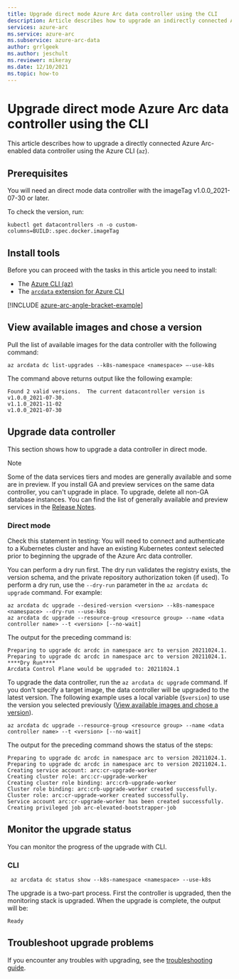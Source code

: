 ```yaml
---
title: Upgrade direct mode Azure Arc data controller using the CLI
description: Article describes how to upgrade an indirectly connected Azure Arc data controller using the CLI
services: azure-arc
ms.service: azure-arc
ms.subservice: azure-arc-data
author: grrlgeek
ms.author: jeschult
ms.reviewer: mikeray
ms.date: 12/10/2021
ms.topic: how-to
---
```


# Upgrade direct mode Azure Arc data controller using the CLI

This article describes how to upgrade a directly connected Azure Arc-enabled data controller using the Azure CLI (`az`).

## Prerequisites

You will need an direct mode data controller with the imageTag v1.0.0_2021-07-30 or later.

To check the version, run:

```console
kubectl get datacontrollers -n -o custom-columns=BUILD:.spec.docker.imageTag
```

## Install tools

Before you can proceed with the tasks in this article you need to install:

- The [Azure CLI (az)](/cli/azure/install-azure-cli)
- The [`arcdata` extension for Azure CLI](install-arcdata-extension.md)

[!INCLUDE [azure-arc-angle-bracket-example](../../../includes/azure-arc-angle-bracket-example.md)]

## View available images and chose a version

Pull the list of available images for the data controller with the following command:

   ```azurecli
   az arcdata dc list-upgrades --k8s-namespace <namespace> –-use-k8s
   ```

The command above returns output like the following example:

```output
Found 2 valid versions.  The current datacontroller version is v1.0.0_2021-07-30.
v1.1.0_2021-11-02
v1.0.0_2021-07-30
```

## Upgrade data controller

This section shows how to upgrade a data controller in direct mode.

> [!NOTE]
> Some of the data services tiers and modes are generally available and some are in preview.
> If you install GA and preview services on the same data controller, you can't upgrade in place.
> To upgrade, delete all non-GA database instances. You can find the list of generally available 
> and preview services in the [Release Notes](./release-notes.md).

### Direct mode

Check this statement in testing: 
You will need to connect and authenticate to a Kubernetes cluster and have an existing Kubernetes context selected prior to beginning the upgrade of the Azure Arc data controller.

You can perform a dry run first. The dry run validates the registry exists, the version schema, and the private repository authorization token (if used). To perform a dry run, use the `--dry-run` parameter in the `az arcdata dc upgrade` command. For example:

```azurecli
az arcdata dc upgrade --desired-version <version> --k8s-namespace <namespace> --dry-run --use-k8s
az arcdata dc upgrade --resource-group <resource group> --name <data controller name> --t <version> [--no-wait]
```

The output for the preceding command is:

```output
Preparing to upgrade dc arcdc in namespace arc to version 20211024.1.
Preparing to upgrade dc arcdc in namespace arc to version 20211024.1.
****Dry Run****
Arcdata Control Plane would be upgraded to: 20211024.1
```

To upgrade the data controller, run the `az arcdata dc upgrade` command. If you don't specify a target image, the data controller will be upgraded to the latest version. The following example uses a local variable (`$version`) to use the version you selected previously ([View available images and chose a version](#view-available-images-and-chose-a-version)).

```azurecli
az arcdata dc upgrade --resource-group <resource group> --name <data controller name> --t <version> [--no-wait]
```

The output for the preceding command shows the status of the steps:

```output
Preparing to upgrade dc arcdc in namespace arc to version 20211024.1.
Preparing to upgrade dc arcdc in namespace arc to version 20211024.1.
Creating service account: arc:cr-upgrade-worker
Creating cluster role: arc:cr-upgrade-worker
Creating cluster role binding: arc:crb-upgrade-worker
Cluster role binding: arc:crb-upgrade-worker created successfully.
Cluster role: arc:cr-upgrade-worker created successfully.
Service account arc:cr-upgrade-worker has been created successfully.
Creating privileged job arc-elevated-bootstrapper-job
```

## Monitor the upgrade status

You can monitor the progress of the upgrade with CLI.

### CLI

```azurecli
 az arcdata dc status show --k8s-namespace <namespace> --use-k8s
```

The upgrade is a two-part process. First the controller is upgraded, then the monitoring stack is upgraded. When the upgrade is complete, the output will be:

```output
Ready
```

## Troubleshoot upgrade problems

If you encounter any troubles with upgrading, see the [troubleshooting guide](troubleshoot-guide.md).